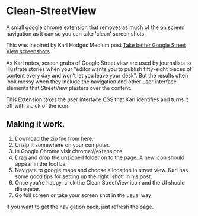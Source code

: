 # Clean-StreetView
A small google chrome extension that removes as much of the on screen navigation as it can so you can take 'clean' screen shots. 

This was inspired by Karl Hodges Medium post [Take better Google Street View screenshots](https://medium.com/@karlhodge/take-better-google-street-view-screenshots-e8b025861756)

As Karl notes, screen grabs of Google Street view are used by journalists to illustrate stories when your "editor wants you to publish fifty-eight pieces of content every day and won’t let you leave your desk". But the results often look messy when they include the navigation and other user interface elements that StreetView plasters over the content. 

This Extension takes the user interface CSS that Karl identifies and turns it off with a cick of the icon. 

## Making it work.
1. Download the zip file from here. 
2. Unzip it somewhere on your computer.
3. In Google Chrome visit chrome://extensions
4. Drag and drop the unzipped folder on to the page. A new icon should appear in the tool bar. 
5. Navigate to google maps and choose a location in street view. Karl has some good tips for setting up the right 'shot' in his post. 
6. Once you're happy, click the Clean StreetView icon and the UI should dissapear. 
7. Go full screen or take your screen shot in the usual way

If you want to get the navigation back, just refresh the page. 

